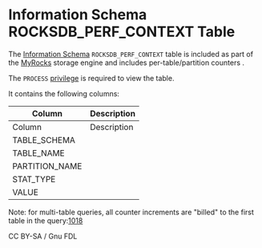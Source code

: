 # Information Schema ROCKSDB\_PERF\_CONTEXT Table

The [Information Schema](../../) `ROCKSDB_PERF_CONTEXT` table is included as part of the [MyRocks](../../../../../../../server-usage/storage-engines/myrocks/) storage engine and includes per-table/partition counters .

The `PROCESS` [privilege](../../../../../account-management-sql-statements/grant.md) is required to view the table.

It contains the following columns:

| Column          | Description |
| --------------- | ----------- |
| Column          | Description |
| TABLE\_SCHEMA   |             |
| TABLE\_NAME     |             |
| PARTITION\_NAME |             |
| STAT\_TYPE      |             |
| VALUE           |             |

Note: for multi-table queries, all counter increments are "billed" to the first table in the query:[1018](https://github.com/facebook/mysql-5.6/issues/1018)

CC BY-SA / Gnu FDL
